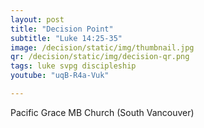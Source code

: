 ```yaml
---
layout: post
title: "Decision Point"
subtitle: "Luke 14:25-35"
image: /decision/static/img/thumbnail.jpg
qr: /decision/static/img/decision-qr.png
tags: luke svpg discipleship
youtube: "uqB-R4a-Vuk"

---
```

Pacific Grace MB Church (South Vancouver)

